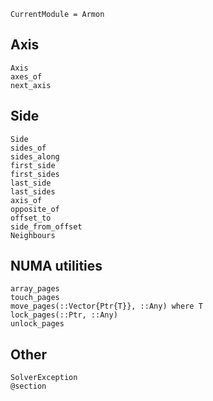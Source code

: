 ```@meta
CurrentModule = Armon
```

## Axis

```@docs
Axis
axes_of
next_axis
```

## Side

```@docs
Side
sides_of
sides_along
first_side
first_sides
last_side
last_sides
axis_of
opposite_of
offset_to
side_from_offset
Neighbours
```

## NUMA utilities

```@docs
array_pages
touch_pages
move_pages(::Vector{Ptr{T}}, ::Any) where T
lock_pages(::Ptr, ::Any)
unlock_pages
```

## Other

```@docs
SolverException
@section
```
